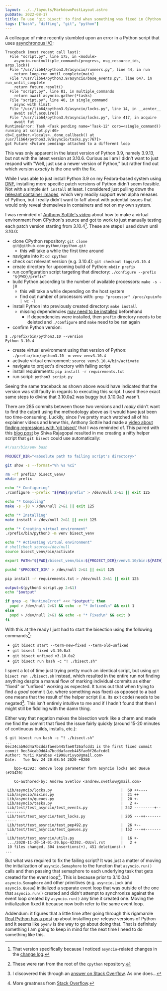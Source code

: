 ```yaml
---
layout: ../../layouts/MarkdownPostLayout.astro
pubDate: 2022-08-17
title: To use 'git bisect' to find when something was fixed in CPython
tags: ["bash", "diffing", "git", "python"]
---
```

A colleague of mine recently stumbled upon an error in a Python script that uses [asynchronous I/O](https://docs.python.org/3/library/asyncio.html):

```text
Traceback (most recent call last):
  File "script.py", line 175, in <module>
    asyncio.run(multiple_commands(progress, nsg_resource_ids, args.lock))
  File "/usr/lib64/python3.9/asyncio/runners.py", line 44, in run
    return loop.run_until_complete(main)
  File "/usr/lib64/python3.9/asyncio/base_events.py", line 647, in run_until_complete
    return future.result()
  File "script.py", line 81, in multiple_commands
    return await asyncio.gather(*tasks)
  File "script.py", line 40, in single_command
    async with limit:
  File "/usr/lib64/python3.9/asyncio/locks.py", line 14, in __aenter__
    await self.acquire()
  File "/usr/lib64/python3.9/asyncio/locks.py", line 417, in acquire
    await fut
RuntimeError: Task <Task pending name='Task-12' coro=<single_command() running at script.py:40> 
cb=[_gather.<locals>._done_callback() at /usr/lib64/python3.9/asyncio/tasks.py:767]>
got Future <Future pending> attached to a different loop
```

This was only apparent in the latest version of Python 3.9, namely 3.9.13, but not with the latest version at 3.10.6. Curious as I am I didn't want to just respond with "Well, just use a newer version of Python," but rather find out which version _exactly_ is the one with the fix.

While I was able to just install Python 3.9 on my Fedora-based system using [DNF](https://docs.fedoraproject.org/en-US/fedora/latest/system-administrators-guide/package-management/DNF/), installing more specific patch versions of Python didn't seem feasible. Not with a simple `dnf install` at least. I considered just pulling down the [relevant container images](https://hub.docker.com/_/python/), which very readily support even alpha releases of Python, but I really didn't want to faff about with potential issues that would only reveal themselves in containers and not on my own system.

I was reminded of [Anthony Sottile's video](https://www.youtube.com/watch?v=2ETZsYF5c7s) about how to make a virtual environment from CPython's source and got to work to just manually testing each patch version starting from 3.10.4[^1]. These are steps I used down until 3.10.0:

* clone CPython repository: `git clone git@github.com:python/cpython.git`
  * this will take a while the first time around
* navigate into it: `cd cpython`
* check out relevant version (e.g. 3.10.4): `git checkout tags/v3.10.4`
* create directory for upcoming build of Python: `mkdir prefix`
* run configuration script targeting that directory: `./configure --prefix "${PWD}/prefix"`
* build Python according to the number of available processors: `make -s -j8`
  * this will take a while depending on the host system
  * find out number of processors with: `grep "processor" /proc/cpuinfo | wc -l`
* install Python into previously created directory: `make install`
  * missing dependencies [may need to be installed](https://devguide.python.org/getting-started/setup-building/#build-dependencies) beforehand
    * if dependencies were installed, then `prefix` directory needs to be deleted and `./configure` and `make` need to be ran again
* confirm Python version:

```console
$ ./prefix/bin/python3.10 --version
Python 3.10.4
```

* create virtual environment using that version of Python: `./prefix/bin/python3.10 -m venv venv3.10.4`
* activate virtual environment: `source venv3.10.4/bin/activate`
* navigate to project's directory with failing script
* install requirements: `pip install -r requirements.txt`
* run script: `python3 script.py`

Seeing the same traceback as shown above would have indicated that the version was still faulty in regards to executing this script. I used these exact same steps to divine that 3.10.0a2 was buggy but 3.10.0a3 wasn't.

There are 285 commits between those two versions and I _really_ didn't want to find the culprit using the methodology above as it would have just been too time-consuming. Luckily, since I've pretty much watched all of his explainer videos and knew this, Anthony Sottile had made a [video about finding regressions with 'git bisect'](https://www.youtube.com/watch?v=C2C7FTI8nB4) that I was reminded of. This paired with this [blog post](https://interrupt.memfault.com/blog/git-bisect) by Shiva Rajagopal resulted in me creating a nifty helper script that `git bisect` could use automatically:

```bash
#!/usr/bin/env bash

PROJECT_DIR="<absolute path to failing script's directory>"

git show -s --format="%h %s %ci"

rm -rf prefix/ bisect_venv/
mkdir prefix

echo "* Configuring"
./configure --prefix "${PWD}/prefix" > /dev/null 2>&1 || exit 125

echo "* Compiling"
make -s -j8 > /dev/null 2>&1 || exit 125

echo "* Installing"
make install > /dev/null 2>&1 || exit 125

echo "* Creating virtual environment"
./prefix/bin/python3 -m venv bisect_venv

echo "* Activating virtual environment"
# shellcheck source=/dev/null
source bisect_venv/bin/activate

export PATH="${PWD}/bisect_venv/bin:${PROJECT_DIR}/venv3.10/bin:${PATH}"

pushd "$PROJECT_DIR" > /dev/null 2>&1 || exit 125

pip install -r requirements.txt > /dev/null 2>&1 || exit 125

output=$(python3 script.py 2>&1)
echo "$output"

if grep -q "RuntimeError" <<< "$output"; then
  popd > /dev/null 2>&1 && echo -e "* Unfixed\n" && exit 1
else
  popd > /dev/null 2>&1 && echo -e "* Fixed\n" && exit 0
fi
```

With this at the ready I just had to start the bisection using the following commands[^2]:

* `git bisect start --term-new=fixed --term-old=unfixed`
* `git bisect fixed v3.10.0a3`
* `git bisect unfixed v3.10.0a2`
* `git bisect run bash -c "! ./bisect.sh"`

I spent a lot of time just trying pretty much an identical script, but using `git bisect run ./bisect.sh` instead, which resulted in the entire run not finding anything despite a manual flow of marking individual commits as either "fixed" or "unfixed" working as expected. It turns out that when trying to find a _good_ commit (i.e. where something was fixed) as opposed to a bad one means that the result of the helper script (i.e. its exit code) needs to be negated[^3]. This isn't entirely intuitive to me and if I hadn't found that then I might still be fiddling with the damn thing.

Either way that negation makes the bisection work like a charm and made me find the commit that fixed the issue fairly quickly (around 15-20 minutes of continuous builds, installs, etc.):

```console
$ git bisect run bash -c "! ./bisect.sh"
...
0ec34cab9dd4a7bcddafaeeb445fae0f26afcdd1 is the first fixed commit
commit 0ec34cab9dd4a7bcddafaeeb445fae0f26afcdd1
Author: Yurii Karabas <1998uriyyo@gmail.com>
Date:   Tue Nov 24 20:08:54 2020 +0200

    bpo-42392: Remove loop parameter form asyncio locks and Queue (#23420)
    
    Co-authored-by: Andrew Svetlov <andrew.svetlov@gmail.com>

 Lib/asyncio/locks.py                               |  69 ++----
 Lib/asyncio/mixins.py                              |  21 ++
 Lib/asyncio/queues.py                              |  20 +-
 Lib/asyncio/tasks.py                               |   2 +-
 Lib/test/test_asyncio/test_events.py               | 242 ---------+-----------
 Lib/test/test_asyncio/test_locks.py                | 205 ---++------------
 Lib/test/test_asyncio/test_pep492.py               |  26 +--
 Lib/test/test_asyncio/test_queues.py               | 152 ---++--------
 Lib/test/test_asyncio/utils.py                     |  16 +-
 .../2020-11-20-14-01-29.bpo-42392.-OUzvl.rst       |   2 +
 10 files changed, 304 insertions(+), 451 deletions(-)
...
```

But what was required to fix the failing script? It was just a matter of moving the initialization of `asyncio.Semaphore` to the function that `asyncio.run()` calls and then passing that semaphore to each underlying task that gets created for the event loop[^4]. This is because prior to 3.10.0a3 `asyncio.Semaphore` and other primitives (e.g. `asyncio.Lock` and `asyncio.Queue`) initialized a separate event loop that was outside of the one that `asyncio.run()` created and didn't attempt to synchronize against the event loop created by `asyncio.run()` any time it created one. Moving the initialization fixed it because now both refer to the same event loop.

Addendum: it figures that a little time after going through this rigamarole [Real Python has a post](https://realpython.com/python-pre-release/) up about installing pre-release versions of Python and it seems like `pyenv` is _the_ way to go about doing that. That is definitely something I am going to keep in mind for the next time I need to do something like this.

[^1]: That version specifically because I noticed `asyncio`-related changes in the [change log](https://docs.python.org/3/whatsnew/changelog.html#python-3-10-4-final).
[^2]: These were ran from the root of the `cpython` repository.
[^3]: I discovered this through an [answer on Stack Overflow](https://stackoverflow.com/a/36157747). As one does...
[^4]: More greatness from [Stack Overflow](https://stackoverflow.com/a/55918049).
